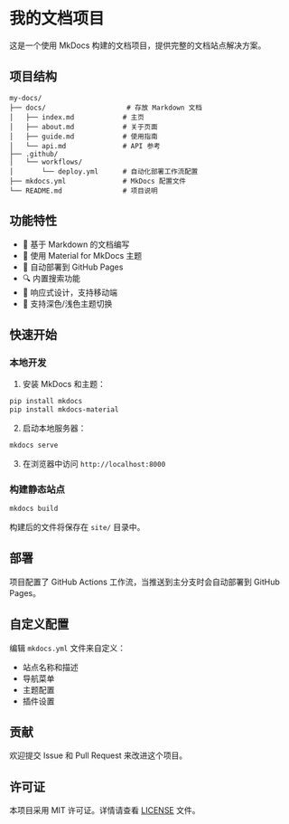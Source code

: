 # 我的文档项目

这是一个使用 MkDocs 构建的文档项目，提供完整的文档站点解决方案。

## 项目结构

```
my-docs/
├── docs/                    # 存放 Markdown 文档
│   ├── index.md            # 主页
│   ├── about.md            # 关于页面
│   ├── guide.md            # 使用指南
│   └── api.md              # API 参考
├── .github/
│   └── workflows/
│       └── deploy.yml      # 自动化部署工作流配置
├── mkdocs.yml              # MkDocs 配置文件
└── README.md               # 项目说明
```

## 功能特性

- 📝 基于 Markdown 的文档编写
- 🎨 使用 Material for MkDocs 主题
- 🚀 自动部署到 GitHub Pages
- 🔍 内置搜索功能
- 📱 响应式设计，支持移动端
- 🌙 支持深色/浅色主题切换

## 快速开始

### 本地开发

1. 安装 MkDocs 和主题：
```bash
pip install mkdocs
pip install mkdocs-material
```

2. 启动本地服务器：
```bash
mkdocs serve
```

3. 在浏览器中访问 `http://localhost:8000`

### 构建静态站点

```bash
mkdocs build
```

构建后的文件将保存在 `site/` 目录中。

## 部署

项目配置了 GitHub Actions 工作流，当推送到主分支时会自动部署到 GitHub Pages。

## 自定义配置

编辑 `mkdocs.yml` 文件来自定义：

- 站点名称和描述
- 导航菜单
- 主题配置
- 插件设置

## 贡献

欢迎提交 Issue 和 Pull Request 来改进这个项目。

## 许可证

本项目采用 MIT 许可证。详情请查看 [LICENSE](LICENSE) 文件。


